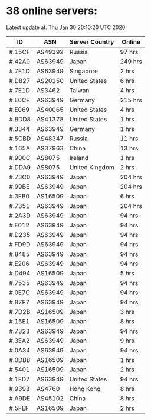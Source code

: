 # 38 online servers:

Latest update at: Thu Jan 30 20:10:20 UTC 2020

| ID | ASN | Server Country | Online |
| -- | --- | -------------- | ------ |
| #.15CF | AS49392 | Russia | 97 hrs |
| #.42A0 | AS63949 | Japan | 249 hrs |
| #.7F1D | AS63949 | Singapore | 2 hrs |
| #.D827 | AS20150 | United States | 6 hrs |
| #.7E1D | AS3462 | Taiwan | 4 hrs |
| #.E0CF | AS63949 | Germany | 215 hrs |
| #.E069 | AS40065 | United States | 4 hrs |
| #.BDD8 | AS41378 | United States | 1 hrs |
| #.3344 | AS63949 | Germany | 1 hrs |
| #.5CBD | AS48347 | Russia | 11 hrs |
| #.165A | AS37963 | China | 13 hrs |
| #.900C | AS8075 | Ireland | 1 hrs |
| #.DDA9 | AS8075 | United Kingdom | 2 hrs |
| #.73C0 | AS63949 | Japan | 204 hrs |
| #.99BE | AS63949 | Japan | 204 hrs |
| #.3FB0 | AS16509 | Japan | 6 hrs |
| #.7351 | AS63949 | Japan | 204 hrs |
| #.2A3D | AS63949 | Japan | 94 hrs |
| #.E012 | AS63949 | Japan | 94 hrs |
| #.D235 | AS63949 | Japan | 94 hrs |
| #.FD9D | AS63949 | Japan | 94 hrs |
| #.8485 | AS63949 | Japan | 94 hrs |
| #.E206 | AS63949 | Japan | 94 hrs |
| #.D494 | AS16509 | Japan | 5 hrs |
| #.7535 | AS63949 | Japan | 94 hrs |
| #.0E7C | AS63949 | Japan | 94 hrs |
| #.87F7 | AS63949 | Japan | 94 hrs |
| #.7D2B | AS16509 | Japan | 3 hrs |
| #.15E1 | AS16509 | Japan | 8 hrs |
| #.7323 | AS63949 | Japan | 94 hrs |
| #.3EA2 | AS63949 | Japan | 9 hrs |
| #.0A34 | AS63949 | Japan | 94 hrs |
| #.0DBB | AS16509 | Japan | 1 hrs |
| #.5401 | AS16509 | Japan | 2 hrs |
| #.1FD7 | AS63949 | United States | 94 hrs |
| #.9393 | AS4760 | Hong Kong | 8 hrs |
| #.A9DE | AS45102 | China | 8 hrs |
| #.5FEF | AS16509 | Japan | 2 hrs |

